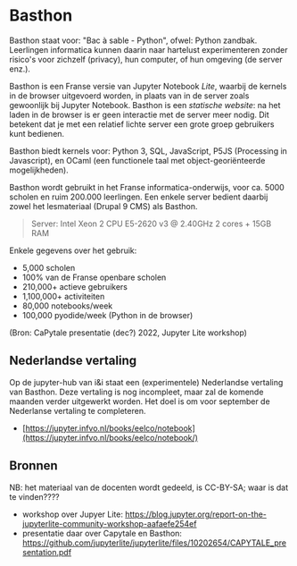 # Basthon

Basthon staat voor: "Bac à sable - Python", ofwel: Python zandbak. Leerlingen informatica kunnen daarin naar hartelust experimenteren zonder risico's voor zichzelf (privacy), hun computer, of hun omgeving (de server enz.).

Basthon is een Franse versie van Jupyter Notebook *Lite*, waarbij de kernels in de browser uitgevoerd worden, in plaats van in de server zoals gewoonlijk bij Jupyter Notebook.
Basthon is een *statische website*: na het laden in de browser is er geen interactie met de server meer nodig.
Dit betekent dat je met een relatief lichte server een grote groep gebruikers kunt bedienen.

Basthon biedt kernels voor: Python 3, SQL, JavaScript, P5JS (Processing in Javascript), en OCaml (een functionele taal met object-georiënteerde mogelijkheden).

Basthon wordt gebruikt in het Franse informatica-onderwijs, voor ca. 5000 scholen en ruim 200.000 leerlingen.
Een enkele server bedient daarbij zowel het lesmateriaal (Drupal 9 CMS) als Basthon.

> Server: Intel Xeon 2 CPU E5-2620 v3 @ 2.40GHz 2 cores + 15GB RAM

Enkele gegevens over het gebruik:

* 5,000 scholen
* 100% van de Franse openbare scholen
* 210,000+ actieve gebruikers
* 1,100,000+ activiteiten
* 80,000 notebooks/week
* 100,000 pyodide/week (Python in de browser)

(Bron: CaPytale presentatie (dec?) 2022, Jupyter Lite workshop)

## Nederlandse vertaling

Op de jupyter-hub van i&i staat een (experimentele) Nederlandse vertaling van Basthon.
Deze vertaling is nog incompleet, maar zal de komende maanden verder uitgewerkt worden.
Het doel is om voor september de Nederlanse vertaling te completeren.

* [https://jupyter.infvo.nl/books/eelco/notebook](https://jupyter.infvo.nl/books/eelco/notebook/)

## Bronnen

NB: het materiaal van de docenten wordt gedeeld, is CC-BY-SA; waar is dat te vinden????

* workshop over Jupyer Lite: https://blog.jupyter.org/report-on-the-jupyterlite-community-workshop-aafaefe254ef
* presentatie daar over Capytale en Basthon: https://github.com/jupyterlite/jupyterlite/files/10202654/CAPYTALE_presentation.pdf
